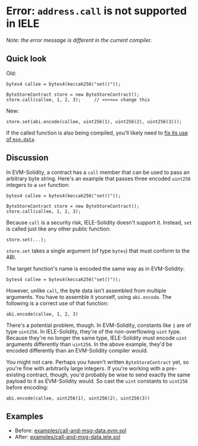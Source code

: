 # Error: `address.call` is not supported in IELE

*Note: the error message is different in the current compiler.*

## Quick look

Old: 
    
    bytes4 callee = bytes4(keccak256("set()"));
    
    ByteStoreContract store = new ByteStoreContract();
    store.call(callee, 1, 2, 3);     // <<<<== change this
    
New:
    
    store.set(abi.encode(callee, uint256(1), uint256(2), uint256(3)));
   
If the called function is also being compiled, you'll likely need to 
[fix its use of `msg.data`](./msg-data.md).

## Discussion

In EVM-Solidity, a contract has a `call` member that can be used
to pass an arbitrary byte string. Here's an example that passes three
encoded `uint256` integers to a `set` function:

    bytes4 callee = bytes4(keccak256("set()"));
    
    ByteStoreContract store = new ByteStoreContract();
    store.call(callee, 1, 2, 3);

Because `call` is a security risk, IELE-Solidity doesn't support
it. Instead, `set` is called just like any other public function:

    store.set(...);
    
    
`store.set` takes a single argument (of type `bytes`) that must
conform to the ABI.

The target function's name is encoded the same way as in EVM-Solidity:

    bytes4 callee = bytes4(keccak256("set()"));

However, unlike `call`, the byte data isn't assembled from multiple
arguments. You have to assemble it yourself, using
`abi.encode`. The following is a correct use of that function:

    abi.encode(callee, 1, 2, 3)

There's a potential problem, though. In EVM-Solidity, constants like
`1` are of type `uint256`. In IELE-Solidity, they're of the
non-overflowing `uint` type. Because they're no longer the same type,
IELE-Solidity must encode `uint` arguments differently than `uint256`.
In the above example, they'd be encoded differently than an
EVM-Solidity compiler would.

You might not care. Perhaps you haven't written `ByteStoreContract` yet, so
you're fine with arbitrarily large integers. 
If you're working with a pre-existing contract, though, you'd probably
be wise to send exactly the same payload to it as EVM-Solidity would. So 
cast the `uint` constants to `uint256` before encoding:

    abi.encode(callee, uint256(1), uint256(2), uint256(3))

## Examples

* Before: [examples/call-and-msg-data.evm.sol](examples/call-and-msg-data.evm.sol)
* After: [examples/call-and-msg-data.iele.sol](examples/call-and-msg-data.iele.sol)
